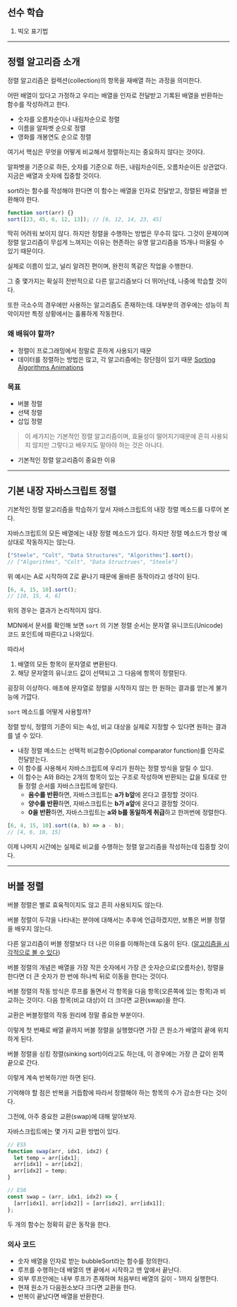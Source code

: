 ## 선수 학습

1. 빅오 표기법

---

## 정렬 알고리즘 소개

정렬 알고리즘은 컬렉션(collection)의 항목을 재배열 하는 과정을 의미한다.

어떤 배열이 있다고 가정하고 우리는 배열을 인자로 전달받고 기록된 배열을 반환하는 함수를 작성하려고 한다.

- 숫자를 오름차순이나 내림차순으로 정렬
- 이름을 알파벳 순으로 정렬
- 영화를 개봉연도 순으로 정렬

여기서 핵심은 무엇을 어떻게 비교해서 정렬하는지는 중요하지 않다는 것이다.

알파벳을 기준으로 하든, 숫자를 기준으로 하든, 내림차순이든, 오름차순이든 상관없다. 지금은 배열과 숫자에 집중할 것이다.

sort라는 함수를 작성해야 한다면 이 함수는 배열을 인자로 전달받고, 정렬된 배열을 반환해야 한다.

```jsx
function sort(arr) {}
sort([23, 45, 6, 12, 13]); // [6, 12, 14, 23, 45]
```

딱히 어려워 보이지 않다. 하지만 정렬을 수행하는 방법은 무수히 많다. 그것이 문제이며 정렬 알고리즘이 무섭게 느껴지는 이유는 현존하는 유명 알고리즘을 15개나 떠올릴 수 있기 때문이다.

실제로 이름이 있고, 널리 알려진 편이며, 완전히 똑같은 작업을 수행한다.

그 중 몇가지는 확실히 전반적으로 다른 알고리즘보다 더 뛰어난데, 나중에 학습할 것이다.

또한 극소수의 경우에만 사용하는 알고리즘도 존재하는데. 대부분의 경우에는 성능이 최악이지만 특정 상황에서는 훌륭하게 작동한다.

### 왜 배워야 할까?

- 정렬이 프로그래밍에서 정말로 흔하게 사용되기 때문
- 데이터를 정렬하는 방법은 많고, 각 알고리즘에는 장단점이 있기 때문 [Sorting Algorithms Animations](https://www.toptal.com/developers/sorting-algorithms)

### 목표

- 버블 정렬
- 선택 정렬
- 삽입 정렬

> 이 세가지는 기본적인 정렬 알고리즘이며, 효율성이 떨어지기때문에 흔히 사용되지 않지만 그렇다고 배우지도 말아야 하는 것은 아니다.

- 기본적인 정렬 알고리즘이 중요한 이유

---

## 기본 내장 자바스크립트 정렬

기본적인 정렬 알고리즘을 학습하기 앞서 자바스크립트의 내장 정렬 메소드를 다루어 본다.

자바스크립트의 모든 배열에는 내장 정렬 메소드가 있다. 하지만 정렬 메소드가 항상 예상대로 작동하지는 않는다.

```jsx
["Steele", "Colt", "Data Structures", "Algorithms"].sort();
// ["Algorithms", "Colt", "Data Structrues", "Steele"]
```

위 예시는 A로 시작하여 Z로 끝나기 때문에 올바른 동작이라고 생각이 된다.

```jsx
[6, 4, 15, 10].sort();
// [10, 15, 4, 6]
```

위의 경우는 결과가 논리적이지 않다.

MDN에서 문서를 확인해 보면 `sort` 의 기본 정렬 순서는 문자열 유니코드(Unicode) 코드 포인트에 따른다고 나와있다.

따라서

1. 배열의 모든 항목이 문자열로 변환된다.
2. 해당 문자열의 유니코드 값이 선택되고 그 다음에 항목이 정렬된다.

굉장히 이상하다. 애초에 문자열로 정렬을 시작하지 않는 한 원하는 결과를 얻는게 불가능에 가깝다.

`sort` 메소드를 어떻게 사용할까?

정렬 방식, 정렬의 기준이 되는 속성, 비교 대상을 실제로 지정할 수 있다면 원하는 결과를 낼 수 있다.

- 내장 정렬 메소드는 선택적 비교함수(Optional comparator function)를 인자로 전달받는다.
- 이 함수를 사용해서 자바스크립트에 우리가 원하는 정렬 방식을 알릴 수 있다.
- 이 함수는 A와 B라는 2개의 항목이 있는 구조로 작성하며 반환되는 값을 토대로 만들 정렬 순서를 자바스크립트에 알린다.
  - **음수를 반환**하면, 자바스크립트는 **a가 b앞**에 온다고 결정할 것이다.
  - **양수를 반환**하면, 자바스크립트는 **b가 a앞**에 온다고 결정할 것이다.
  - **0을 반환**하면, 자바스크립트는 **a와 b를 동일하게 취급**하고 한꺼번에 정렬한다.

```jsx
[6, 4, 15, 10].sort((a, b) => a - b);
// [4, 6, 10, 15]
```

이제 나머지 시간에는 실제로 비교를 수행하는 정렬 알고리즘을 작성하는데 집중할 것이다.

---

## 버블 정렬

버블 정렬은 별로 효육적이지도 않고 흔히 사용되지도 않는다.

버블 정렬이 두각을 나타내는 분야에 대해서는 추후에 언급하겠지만, 보통은 버블 정렬을 배우지 않는다.

다른 알고리즘이 버블 정렬보다 더 나은 이유를 이해하는데 도움이 된다. ([알고리즘을 시각적으로 볼 수 있다](https://visualgo.net/en))

버블 정렬의 개념은 배열을 가장 작은 숫자에서 가장 큰 숫자순으로(오름차순), 정렬을 한다면 더 큰 숫자가 한 번에 하나씩 뒤로 이동을 한다는 것이다.

버블 정렬의 작동 방식은 루프를 돌면서 각 항목을 다음 항목(오른쪽에 있는 항목)과 비교하는 것이다. 다음 항목(비교 대상)이 더 크다면 교환(swap)을 한다.

교환은 버블정렬의 작동 원리에 정말 중요한 부분이다.

이렇게 첫 번째로 배열 끝까지 버블 정렬을 실행했다면 가장 큰 원소가 배열의 끝에 위치하게 된다.

버블 정렬을 싱킹 정렬(sinking sort)이라고도 하는데, 이 경우에는 가장 큰 값이 왼쪽 끝으로 간다.

이렇게 계속 반복하기만 하면 된다.

기억해야 할 점은 반복을 거듭함에 따라서 정렬해야 하는 항목의 수가 감소한 다는 것이다.

그전에, 아주 중요한 교환(swap)에 대해 알아보자.

자바스크립트에는 몇 가지 교환 방법이 있다.

```js
// ES5
function swap(arr, idx1, idx2) {
  let temp = arr[idx1];
  arr[idx1] = arr[idx2];
  arr[idx2] = temp;
}

// ES6
const swap = (arr, idx1, idx2) => {
  [arr[idx1], arr[idx2]] = [arr[idx2], arr[idx1]];
};
```

두 개의 함수는 정확히 같은 동작을 한다.

### 의사 코드

- 숫자 배열을 인자로 받는 bubbleSort라는 함수를 정의한다.
- 루프를 수행하는데 배열의 맨 끝에서 시작하고 맨 앞에서 끝난다.
- 외부 루프안에는 내부 루프가 존재하며 처음부터 배열의 길이 - 1까지 실행한다.
- 현재 원소가 다음원소보다 크다면 교환을 한다.
- 반복이 끝났다면 배열을 반환한다.
